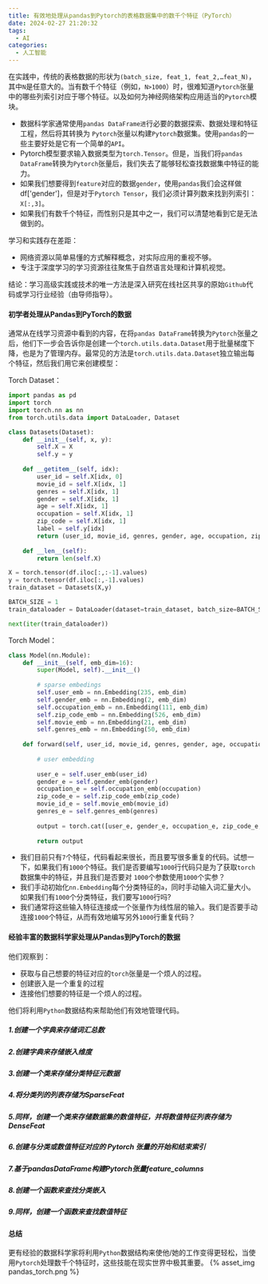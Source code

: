 ```yaml
---
title: 有效地处理从pandas到Pytorch的表格数据集中的数千个特征（PyTorch）
date: 2024-02-27 21:20:32
tags:
  - AI
categories:
  - 人工智能
---
```


在实践中，传统的表格数据的形状为`(batch_size, feat_1, feat_2,…feat_N)`，其中`N`是任意大的。当有数千个特征（例如，`N>1000`）时，很难知道`Pytorch`张量中的哪些列索引对应于哪个特征。以及如何为神经网络架构应用适当的`Pytorch`模块。
<!-- more -->

- 数据科学家通常使用`pandas DataFrame进`行必要的数据探索、数据处理和特征工程，然后将其转换为 `Pytorch`张量以构建`Pytorch`数据集。使用`pandas`的一些主要好处是它有一个简单的`API`。
- Pytorch模型要求输入数据类型为`torch.Tensor`。但是，当我们将`pandas DataFrame`转换为`Pytorch`张量后，我们失去了能够轻松查找数据集中特征的能力。
- 如果我们想要得到`feature`对应的数据`gender`，使用`pandas`我们会这样做df['gender']，但是对于`Pytorch Tensor`，我们必须计算列数来找到列索引：`X[:,3]`。
- 如果我们有数千个特征，而性别只是其中之一，我们可以清楚地看到它是无法做到的。

学习和实践存在差距：
- 网络资源以简单易懂的方式解释概念，对实际应用的重视不够。
- 专注于深度学习的学习资源往往聚焦于自然语言处理和计算机视觉。

结论：学习高级实践或技术的唯一方法是深入研究在线社区共享的原始`Github`代码或学习行业经验（由导师指导）。

#### 初学者处理从Pandas到PyTorch的数据

通常从在线学习资源中看到的内容，在将`pandas DataFrame`转换为`Pytorch`张量之后，他们下一步会告诉你是创建一个`torch.utils.data.Dataset`用于批量梯度下降，也是为了管理内存。最常见的方法是`torch.utils.data.Dataset`独立输出每个特征，然后我们用它来创建模型：

Torch Dataset：
```python
import pandas as pd
import torch
import torch.nn as nn
from torch.utils.data import DataLoader, Dataset

class Datasets(Dataset):
    def __init__(self, x, y):
        self.X = X
        self.y = y
    
    def __getitem__(self, idx):
        user_id = self.X[idx, 0]
        movie_id = self.X[idx, 1]
        genres = self.X[idx, 1]
        gender = self.X[idx, 1]
        age = self.X[idx, 1]
        occupation = self.X[idx, 1]
        zip_code = self.X[idx, 1]
        label = self.y[idx]
        return (user_id, movie_id, genres, gender, age, occupation, zip_code, label)
    
    def __len__(self):
        return len(self.X)

X = torch.tensor(df.iloc[:,:-1].values)
y = torch.tensor(df.iloc[:,-1].values)
train_dataset = Datasets(X,y)

BATCH_SIZE = 1
train_dataloader = DataLoader(dataset=train_dataset, batch_size=BATCH_SIZE, shuffle=True)

next(iter(train_dataloader))
```
Torch Model：
```python
class Model(nn.Module):
    def __init__(self, emb_dim=16):
        super(Model, self).__init__()
        
        # sparse embedings
        self.user_emb = nn.Embedding(235, emb_dim)
        self.gender_emb = nn.Embedding(2, emb_dim)
        self.occupation_emb = nn.Embedding(111, emb_dim)
        self.zip_code_emb = nn.Embedding(526, emb_dim)
        self.movie_emb = nn.Embedding(21, emb_dim)
        self.genres_emb = nn.Embedding(50, emb_dim)
        
    def forward(self, user_id, movie_id, genres, gender, age, occupation, zip_code, label=None):
        
        # user embedding
        
        user_e = self.user_emb(user_id)
        gender_e = self.gender_emb(gender)
        occupation_e = self.occupation_emb(occupation)
        zip_code_e = self.zip_code_emb(zip_code)
        movie_id_e = self.movie_emb(movie_id)
        genres_e = self.genres_emb(genres)
        
        output = torch.cat([user_e, gender_e, occupation_e, zip_code_e, movie_id_e, genres_e, age], dim=-1)
        
        return output
```
- 我们目前只有`7`个特征，代码看起来很长，而且要写很多重复的代码。试想一下，如果我们有`1000`个特征。我们是否要编写`1000`行代码只是为了获取`torch`数据集中的特征，并且我们是否要对 `1000`个参数使用`1000`个实参？
- 我们手动初始化`nn.Embedding`每个分类特征的`a`，同时手动输入词汇量大小。如果我们有`1000`个分类特征，我们要写`1000`行吗?
- 我们通常将这些输入特征连接成一个张量作为线性层的输入。我们是否要手动连接`1000`个特征，从而有效地编写另外`1000`行重复代码？

#### 经验丰富的数据科学家处理从Pandas到PyTorch的数据

他们观察到：
- 获取与自己想要的特征对应的`torch`张量是一个烦人的过程。
- 创建嵌入是一个重复的过程
- 连接他们想要的特征是一个烦人的过程。

他们将利用`Python`数据结构来帮助他们有效地管理代码。

##### 1.创建一个字典来存储词汇总数

##### 2.创建字典来存储嵌入维度

##### 3.创建一个类来存储分类特征元数据

##### 4.将分类列的列表存储为SparseFeat

##### 5.同样，创建一个类来存储数据集的数值特征，并将数值特征列表存储为DenseFeat

##### 6.创建与分类或数值特征对应的 Pytorch 张量的开始和结束索引

##### 7.基于pandasDataFrame构建Pytorch张量feature_columns

##### 8.创建一个函数来查找分类嵌入

##### 9.同样，创建一个函数来查找数值特征

#### 总结

更有经验的数据科学家将利用`Python`数据结构来使他/她的工作变得更轻松，当使用`Pytorch`处理数千个特征时，这些技能在现实世界中极其重要。
{% asset_img pandas_torch.png %}

